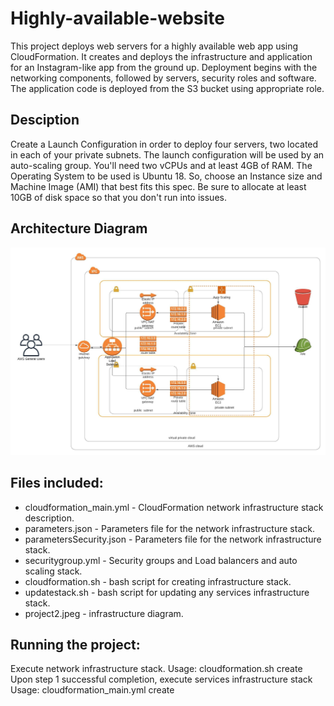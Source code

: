 # Highly-available-website
This project deploys web servers for a highly available web app using CloudFormation. It creates and deploys the infrastructure and application for an Instagram-like app from the ground up. Deployment begins with the networking components, followed by servers, security roles and software. The application code is deployed from the S3 bucket using appropriate role.

## Desciption
Create a Launch Configuration in order to deploy four servers, two located in each of your private subnets. The launch configuration will be used by an auto-scaling group. You'll need two vCPUs and at least 4GB of RAM. The Operating System to be used is Ubuntu 18. So, choose an Instance size and Machine Image (AMI) that best fits this spec. Be sure to allocate at least 10GB of disk space so that you don't run into issues.

## Architecture Diagram
![alt text](https://github.com/hardikmittal18/Highly-available-website/blob/main/project2.jpeg?raw=true)

## Files included:
- cloudformation_main.yml - CloudFormation network infrastructure stack description.
- parameters.json - Parameters file for the network infrastructure stack.
- parametersSecurity.json - Parameters file for the network infrastructure stack.
- securitygroup.yml - Security groups and Load balancers and auto scaling stack.
- cloudformation.sh - bash script for creating infrastructure stack.
- updatestack.sh - bash script for updating any services infrastructure stack.
- project2.jpeg - infrastructure diagram.
## Running the project:
Execute network infrastructure stack. Usage: cloudformation.sh create
Upon step 1 successful completion, execute services infrastructure stack Usage: cloudformation_main.yml create


